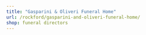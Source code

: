 ```yaml
---
title: "Gasparini & Oliveri Funeral Home"
url: /rockford/gasparini-and-oliveri-funeral-home/
shop: funeral directors
---
```

